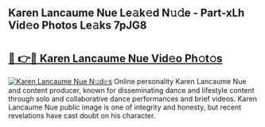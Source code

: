 ## Karen Lancaume Nue Le𝚊k𝚎d N𝚞𝚍e - Part-xLh Vid𝚎o Photos Le𝚊ks 7pJG8

# <h2><a href="http://fb4ca15.evod.top/?m=Karen+Lancaume+Nue">🔗 👉🔴 Karen Lancaume Nue Vid𝚎o Ph𝚘t𝚘s</a></h2>

[![Karen Lancaume Nue N𝚞d𝚎s](https://i.imgur.com/8V9OHl7.gif)](http://fb4ca15.evod.top/?m=Karen+Lancaume+Nue)
Online personality Karen Lancaume Nue and content producer, known for disseminating dance and lifestyle content through solo and collaborative dance performances and brief videos. Karen Lancaume Nue public image is one of integrity and honesty, but recent revelations have cast doubt on his character. 
